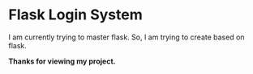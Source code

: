 # Flask Login System

I am currently trying to master flask. So, I am trying to create based on flask.


<b>Thanks for viewing my project.</b>